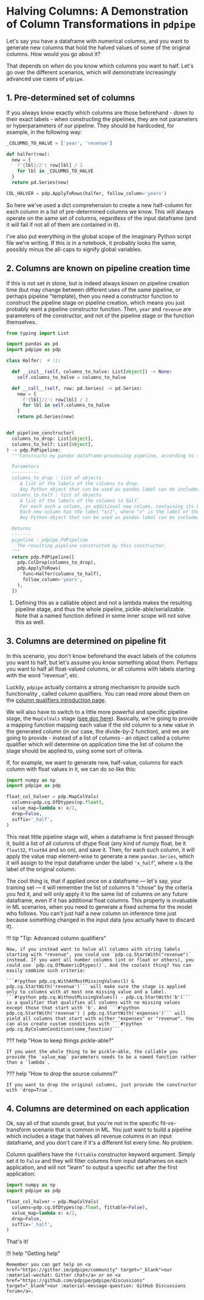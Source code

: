 # Halving Columns: A Demonstration of Column Transformations in `pdpipe`

Let's say you have a dataframe with numerical columns, and you want to generate
new columns that hold the halved values of some of the original columns. How 
would you go about it?

That depends on *when* do you know which columns you want to half. Let's go
over the different scenarios, which will demonstrate increasingly advanced
use cases of `pdpipe`.

## 1. Pre-determined set of columns

If you always know exactly which columns are those beforehand - down to their
exact labels - when constructing the pipelines, they are not parameters or
hyperparameters of our pipeline. They should be hardcoded, for example, in the
following way:

```python
_COLUMNS_TO_HALVE = ['year', 'revenue']

def halfer(row):
  new = {
    f'{lbl}/2': row[lbl] / 2
    for lbl in _COLUMNS_TO_HALVE
  }
  return pd.Series(new)

COL_HALVER = pdp.ApplyToRows(halfer, follow_column='years')
```

So here we've used a dict comprehension to create a new half-column for each column in a list of pre-determined columns we know. This will always operate on the same set of columns, regardless of the input dataframe (and it will fail if not all of them are contained in it).

I've also put everything in the global scope of the imaginary Python script file we're writing. If this is in a notebook, it probably looks the same, possibly minus the all-caps to signify global variables.


## 2. Columns are known on pipeline creation time

If this is not set in stone, but is indeed always known on pipeline creation time (but may change between different uses of the same pipeline, or perhaps pipeline "template), then you need a constructor function to construct the pipeline stage on pipeline creation, which means you just probably want a pipeline constructor function. Then, `year` and `revenue` are parameters of the constructor, and not of the pipeline stage or the function themselves. 

```python
from typing import List

import pandas as pd
import pdpipe as pdp

class Halfer:  # (1)

  def __init__(self, columns_to_halve: List[object]) -> None:
    self.columns_to_halve = columns_to_halve

  def __call__(self, row: pd.Series) -> pd.Series:
    new = {
      f'{lbl}/2': row[lbl] / 2
      for lbl in self.columns_to_halve
    }
    return pd.Series(new)


def pipeline_constructor(
  columns_to_drop: List[object],
  columns_to_half: List[object],
) -> pdp.PdPipeline:
  """Constructs my pandas dataframe-processing pipeline, according to some input arguments.

  Parameters
  ----------
  columns_to_drop : list of objects
     A list of the labels of the columns to drop.
     Any Python object that can be used as pandas label can be included in the list.
  columns_to_half : list of objects
     A list of the labels of the columns to half.
     For each such a column, an additional new column, containing its halved values, is generated.
     Each new column has the label "x/2", where "x" is the label of the corresponding original column.
     Any Python object that can be used as pandas label can be included in the list.

  Returns
  -------
  pipeline : pdpipe.PdPipeline
    The resulting pipeline constructed by this constructor.
  """
  return pdp.PdPipeline([
    pdp.ColDrop(columns_to_drop),
    pdp.ApplyToRows(
      func=Halfer(columns_to_half),
      follow_column='years',
    ),
  ])
```

1. Defining this as a callable object and not a lambda makes the resulting
   pipeline stage, and thus the whole pipeline, pickle-able/serializable.
   Note that a named function defined in some inner scope will not solve this
   as well.


## 3. Columns are determined on pipeline fit

In this scenario, you don't know beforehand the exact labels of the columns you want to half, but let's assume you know something about them. Perhaps you want to half all float-valued columns, or all columns with labels starting with the word "revenue", etc.

Luckily, `pdpipe` actually contains a strong mechanism to provide such functionality , called column qualifiers. You can read more about them on the [column qualifiers introduction page](https://pdpipe.readthedocs.io/en/latest/starting/cq/).

We will also have to switch to a little more powerful and specific pipeline stage, the `MapColVals` stage ([see doc here](https://pdpipe.readthedocs.io/en/latest/reference/col_generation/#pdpipe.col_generation.MapColVals)). Basically, we're going to provide a mapping function mapping each value if the old column to a new value in the generated column (in our case, the divide-by-2 function), and we are going to provide - instead of a list of columns - an object called a column qualifier which will determine on application time the list of column the stage should be applied to, using some sort of criteria.

If, for example, we want to generate new, half-value, columns for each column with float values in it, we can do so like this:

```python
import numpy as np
import pdpipe as pdp

float_col_halver = pdp.MapColVals(
  columns=pdp.cq.OfDtypes(np.float),
  value_map=lambda x: x/2,
  drop=False,
  suffix='_half',
)
```

This neat little pipeline stage will, when a dataframe is first passed through it, build a list of all columns of dtype float (any kind of numpy float, be it `float32`, `float64` and so on), and save it. Then, for each such column, it will apply the value map element-wise to generate a new `pandas.Series`, which it will assign to the input dataframe under the label `'x_half`', where `x` is the label of the original column.

The cool thing is, that if applied once on a dataframe — let's say, your training set — it will remember the list of columns it "chose" by the criteria you fed it, and will only apply it to the same list of columns on any future dataframe, even if it has additional float columns. This property is invaluable in ML scenarios, when you need to generate a fixed schema for the model who follows. You can't just half a new column on inference time just because something changed in the input data (you actually have to discard it).

!!! tip "Tip: Advanced column qualifiers"

    Now, if you instead want to halve all columns with string labels starting with "revenue", you could use `pdp.cq.StartWith("revenue")` instead. If you want all number columns (int or float or others), you could use `pdp.cq.OfNumericDtypes()`. And the coolest thing? You can easily combine such criteria:

    ```#!python pdp.cq.WithAtMostMissingValues(1) & pdp.cq.StartWith('revenue')``` will make sure the stage is applied only to columns with at most one missing value and a label. ```#!python pdp.cq.WithoutMissingValues() - pdp.cq.StartWith('b')``` is a qualifier that qualifies all columns with no missing values except those that start with 'b'. And ```#!python pdp.cq.StartWith('revenue') | pdp.cq.StartWith('expenses')``` will yield all columns that start with either "expenses" or "revenue". You can also create custom conditions with ```#!python pdp.cq.ByColumnCondition(some_function)```.

??? help "How to keep things pickle-able?"

    If you want the whole thing to be pickle-able, the callable you provide the `value_map` parameters needs to be a named function rather than a `lambda`.

??? help "How to drop the source columns?"

    If you want to drop the original columns, just provide the constructor
    with `drop=True`.


## 4. Columns are determined on each application

Ok, say all of that sounds great, but you're not in the specific fit-vs-transform scenario that is common in ML. You just want to build a pipeline which includes a stage that halves all revenue columns in an input dataframe, and you don't care if it's a different list every time. No problem.

Column qualifiers have the `fittable` constructor keyword argument. Simply set it to `False` and they will filter columns from input dataframes on each application, and will not "learn" to output a specific set after the first application:

```python
import numpy as np
import pdpipe as pdp

float_col_halver = pdp.MapColVals(
  columns=pdp.cq.OfDtypes(np.float, fittable=False),
  value_map=lambda x: x/2,
  drop=False,
  suffix='_half',
)
```

That's it!

!!! help "Getting help"

    Remember you can get help on <a href="https://gitter.im/pdpipe/community" target="_blank">our :material-wechat: Gitter chat</a> or on <a href="https://github.com/pdpipe/pdpipe/discussions" target="_blank">our :material-message-question: GitHub Discussions forum</a>.
